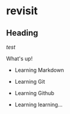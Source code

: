 # revisit

## Heading

*test*

What's up!

* Learning Markdown
* Learning Git

* Learning Github
* Learning learning...
